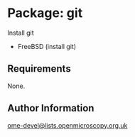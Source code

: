Package: git
=============

Install git

- FreeBSD (install git)

Requirements
------------

None.

Author Information
------------------

ome-devel@lists.openmicroscopy.org.uk
